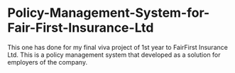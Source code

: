 # Policy-Management-System-for-Fair-First-Insurance-Ltd
This one has done for my final viva project of 1st year to FairFirst Insurance Ltd. This is a policy management system that developed as a solution for employers of the company.
